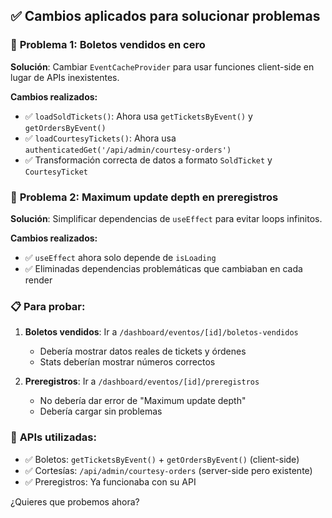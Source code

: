 ## ✅ Cambios aplicados para solucionar problemas

### 🔧 **Problema 1: Boletos vendidos en cero**
**Solución**: Cambiar `EventCacheProvider` para usar funciones client-side en lugar de APIs inexistentes.

**Cambios realizados:**
- ✅ `loadSoldTickets()`: Ahora usa `getTicketsByEvent()` y `getOrdersByEvent()` 
- ✅ `loadCourtesyTickets()`: Ahora usa `authenticatedGet('/api/admin/courtesy-orders')`
- ✅ Transformación correcta de datos a formato `SoldTicket` y `CourtesyTicket`

### 🚨 **Problema 2: Maximum update depth en preregistros**
**Solución**: Simplificar dependencias de `useEffect` para evitar loops infinitos.

**Cambios realizados:**
- ✅ `useEffect` ahora solo depende de `isLoading`
- ✅ Eliminadas dependencias problemáticas que cambiaban en cada render

### 📋 **Para probar:**

1. **Boletos vendidos**: Ir a `/dashboard/eventos/[id]/boletos-vendidos`
   - Debería mostrar datos reales de tickets y órdenes
   - Stats deberían mostrar números correctos

2. **Preregistros**: Ir a `/dashboard/eventos/[id]/preregistros`
   - No debería dar error de "Maximum update depth"
   - Debería cargar sin problemas

### 🔗 **APIs utilizadas:**
- ✅ Boletos: `getTicketsByEvent()` + `getOrdersByEvent()` (client-side)
- ✅ Cortesías: `/api/admin/courtesy-orders` (server-side pero existente)
- ✅ Preregistros: Ya funcionaba con su API

¿Quieres que probemos ahora?
